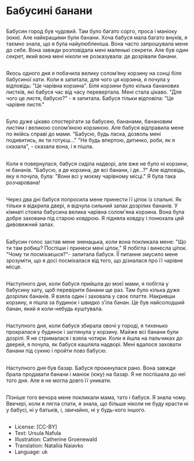 # Бабусині банани

##
Бабусин город був чудовий. Там було багато сорго, проса і маніоку (юки). Але найкращими були банани. Хоча бабуся мала багато внуків, я таємно знала, що я була найулюбленіша. Вона часто запрошувала мене до себе. Вона завжди розповідала мені маленькі секрети. Але був один секрет, який вона мені ніколи не розказувала: де дозрівали банани.

##
Якось одного дня я побачила велику солом’яну корзину на сонці біля бабусиної хати. Коли я запитала, для чого ця корзина, я почула у відповідь: "Це чарівна корзина". Біля корзини було кілька бананових листків, які бабуся час від часу перевертала. Мені стала цікаво. "Для чого це листя, бабусю?" - я запитала. Бабуся тільки відповіла: "Це чарівне листя."

##
Було дуже цікаво спостерігати за бабусею, бананами, банановим листям і великою солом’яною корзиною. Але бабуся відправила мене по якійсь справі до мами. "Бабусю, будь ласка, дозволь мені подивитись, як ти готуєш..." "Не будь впертою, дитинко, роби, як я сказала", - сказала вона, і я пішла.

##
Коли я повернулася, бабуся сиділа надворі, але вже не було ні корзини, ні бананів. "Бабусю, а де корзина, де всі банани, і де...?" Але відповідь, яку я почула, була: "Вони всі у моєму чарівному місці." Я була така розчарована!

##
Через два дні бабуся попросила мене принести її ціпок із спальні. Як тільки я відкрила двері, я відчула сильний запах дозрілих бананів. У кімнаті стояла бабусина велика чарівна солом'яна корзина. Вона була добре захована під старою ковдрою. Я підняла ковдру і понюхала цей дивовижний запах.

##
Бабусин голос застав мене зненацька, коли вона покликала мене: "Що ти там робиш? Поспіши і принеси мені ціпок." Я побігла і винесла ціпок. "Чому ти посміхаєшся?"- запитала бабуся. ЇЇ питання змусило мене зрозуміти, що я досі посміхалася від того, що дізналася про її чарівне місце.

##
Наступного дня, коли бабуся прийшла до моєї мами, я побігла у бабусину хату, щоб перевірити банани ще раз. Там було кілька дуже дозрілих бананів. Я взяла один і заховала у своє плаття. Накривши корзину, я пішла за будинок і швидко з'їла банан. Це був найсолодший банан, який я коли-небудь куштувала.

##
Наступного дня, коли бабуся збирала овочі у городі, я тихенько прокралася у будинок і заглянула у корзину. Майже всі банани були дозрілі. Я не стрималася і взяла чотири. Коли я йшла на пальчиках до дверей, я почула, як бабуся кашляла надворі. Мені вдалося заховати банани під сукню і пройти повз бабусю.

##
Наступного дня був базар. Бабуся прокинулася рано. Вона завжди брала продавати банани і маніок (юку) на базар. Я не поспішала до неї того дня. Але я не могла довго її уникати.

##
Пізніше того вечора мене покликали мама, тато і бабуся. Я знала чому. Ввечері, коли я лягла спати, я знала, що більше ніколи не буду красти ні у бабусі, ні у батьків, і, звичайно, ні у будь-кого іншого.

##
* License: [CC-BY]
* Text: Ursula Nafula
* Illustration: Catherine Groenewald
* Translation: Nataliia Naiavko
* Language: uk
